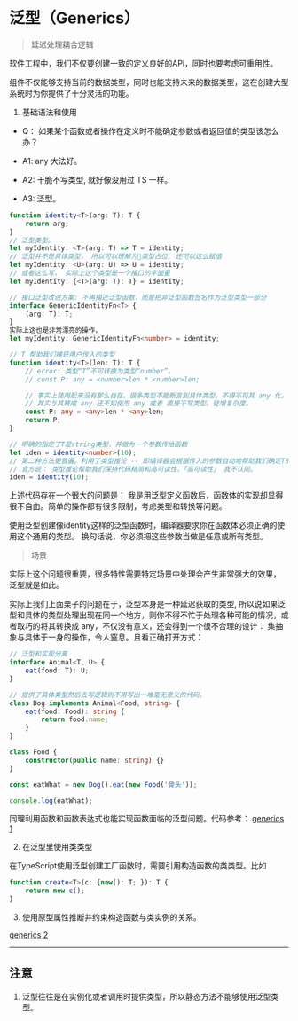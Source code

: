# 泛型（Generics）

> 延迟处理耦合逻辑

软件工程中，我们不仅要创建一致的定义良好的API，同时也要考虑可重用性。

组件不仅能够支持当前的数据类型，同时也能支持未来的数据类型，这在创建大型系统时为你提供了十分灵活的功能。

1. 基础语法和使用

- Q： 如果某个函数或者操作在定义时不能确定参数或者返回值的类型该怎么办？

- A1: any 大法好。
- A2: 干脆不写类型, 就好像没用过 TS 一样。
- A3: 泛型。

```typescript
function identity<T>(arg: T): T {
    return arg;
}
// 泛型类型。
let myIdentity: <T>(arg: T) => T = identity;
// 泛型并不是具体类型， 所以可以理解为类型占位, 还可以这么赋值
let myIdentity: <U>(arg: U) => U = identity;
// 或者这么写， 实际上这个类型是一个接口的字面量
let myIdentity: {<T>(arg: T): T} = identity;

// 接口泛型改进方案: 不再描述泛型函数，而是把非泛型函数签名作为泛型类型一部分
interface GenericIdentityFn<T> {
    (arg: T): T;
}
实际上这也是非常漂亮的操作，
let myIdentity: GenericIdentityFn<number> = identity;
```

```typescript
// T 帮助我们捕获用户传入的类型
function identity<T>(len: T): T {
    // error: 类型“T”不可转换为类型“number”。
    // const P: any = <number>len * <number>len;

    // 事实上使用起来没有那么自在。很多类型不能断言到具体类型，不得不将其 any 化。
    // 其实与其转成 any 还不如使用 any 或者 直接不写类型。徒增复杂度。
    const P: any = <any>len * <any>len;
    return P;
}

// 明确的指定了T是string类型，并做为一个参数传给函数
let iden = identity<number>(10);
// 第二种方法更普遍。利用了类型推论 -- 即编译器会根据传入的参数自动地帮助我们确定T的类型.
// 官方说： 类型推论帮助我们保持代码精简和高可读性，「高可读性」 我不认同。
iden = identity(10);
```
上述代码存在一个很大的问题是： 我是用泛型定义函数后，函数体的实现却显得很不自由。简单的操作都有很多限制，考虑类型和转换等问题。

使用泛型创建像identity这样的泛型函数时，编译器要求你在函数体必须正确的使用这个通用的类型。 换句话说，你必须把这些参数当做是任意或所有类型。

> 场景

实际上这个问题很重要，很多特性需要特定场景中处理会产生非常强大的效果， 泛型就是如此。

实际上我们上面栗子的问题在于，泛型本身是一种延迟获取的类型, 所以说如果泛型和具体的类型处理出现在同一个地方，则你不得不忙于处理各种可能的情况，或者取巧的将其转换成 any，不仅没有意义，还会得到一个很不合理的设计： 集抽象与具体于一身的操作，令人窒息。且看正确打开方式：

```typescript
// 泛型和实现分离
interface Animal<T, U> {
    eat(food: T): U;
}

// 提供了具体类型然后去写逻辑则不用写出一堆毫无意义的代码。
class Dog implements Animal<Food, string> {
    eat(food: Food): string {
        return food.name;
    }
}

class Food {
    constructor(public name: string) {}
}

const eatWhat = new Dog().eat(new Food('骨头'));

console.log(eatWhat);
```

同理利用函数和函数表达式也能实现函数面临的泛型问题。代码参考： [generics 1](./code/generics/generics.1.ts)



2. 在泛型里使用类类型

在TypeScript使用泛型创建工厂函数时，需要引用构造函数的类类型。比如
```typescript
function create<T>(c: {new(): T; }): T {
    return new c();
}
```


3. 使用原型属性推断并约束构造函数与类实例的关系。

[generics 2](./code/generics/generics.2.ts)

---

## 注意
1. 泛型往往是在实例化或者调用时提供类型，所以静态方法不能够使用泛型类型。
